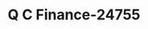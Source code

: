 ---
f_zip-code: 84404
f_state-code: UT
title: Q C Finance-24755
f_phone: 801-394-7400
f_city-only: Ogden
f_address: 1145 Washington Blvd Ste 2 Ogden
f_location-unique-id: '24755'
slug: q-c-finance-24755
updated-on: '2024-05-30T13:46:58.046Z'
created-on: '2024-05-30T13:36:59.803Z'
published-on: '2024-05-30T13:54:32.469Z'
f_city-state: cms/city/ogden-ut.md
f_company: cms/company/q-c-finance.md
f_state: cms/state/utah.md
layout: '[payday-loan].html'
tags: payday-loan
---